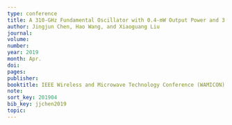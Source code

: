 ```yaml
---
type: conference
title: A 310-GHz Fundamental Oscillator with 0.4-mW Output Power and 3.2\% dc-to-RF Efficiency in 65-nm CMOS
author: Jingjun Chen, Hao Wang, and Xiaoguang Liu
journal:
volume:
number:
year: 2019
month: Apr.
doi:
pages:
publisher:
booktitle: IEEE Wireless and Microwave Technology Conference (WAMICON)
note:
sort_key: 201904
bib_key: jjchen2019
topic:
---
```

